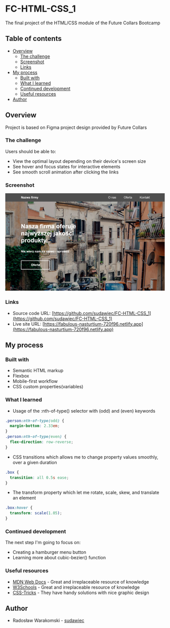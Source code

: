 # FC-HTML-CSS_1

The final project of the HTML/CSS module of the Future Collars Bootcamp

## Table of contents

- [Overview](#overview)
  - [The challenge](#the-challenge)
  - [Screenshot](#screenshot)
  - [Links](#links)
- [My process](#my-process)
  - [Built with](#built-with)
  - [What I learned](#what-i-learned)
  - [Continued development](#continued-development)
  - [Useful resources](#useful-resources)
- [Author](#author)

## Overview

Project is based on Figma project design provided by Future Collars

### The challenge

Users should be able to:

- View the optimal layout depending on their device's screen size
- See hover and focus states for interactive elements
- See smooth scroll animation after clicking the links

### Screenshot

![The project no.1 website preview](./imgs/project-no1.png)

### Links

- Source code URL: [https://github.com/sudawiec/FC-HTML-CSS_1](https://github.com/sudawiec/FC-HTML-CSS_1)
- Live site URL: [https://fabulous-nasturtium-720f96.netlify.app](https://fabulous-nasturtium-720f96.netlify.app)

## My process

### Built with

- Semantic HTML markup
- Flexbox
- Mobile-first workflow
- CSS custom properties(variables)

### What I learned

- Usage of the :nth-of-type() selector with (odd) and (even) keywords

```css
.person:nth-of-type(odd) {
  margin-bottom: 2.33em;
}
.person:nth-of-type(even) {
  flex-direction: row-reverse;
}
```

- CSS transitions which allows me to change property values smoothly, over a given duration

```css
.box {
  transition: all 0.5s ease;
}
```

- The transform property which let me rotate, scale, skew, and translate an element

```css
.box:hover {
  transform: scale(1.05);
}
```

### Continued development

The next step I'm going to focus on:

- Creating a hamburger menu button
- Learning more about cubic-bezier() function

### Useful resources

- [MDN Web Docs](https://developer.mozilla.org/en-US/) - Great and irreplaceable resource of knowledge
- [W3Schools](https://www.w3schools.com/) - Great and irreplaceable resource of knowledge
- [CSS-Tricks](https://css-tricks.com/) - They have handy solutions with nice graphic design

## Author

- Radosław Warakomski - [sudawiec](https://github.com/sudawiec)
